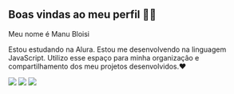## Boas vindas ao meu perfil 💙💙
Meu nome é Manu Bloisi

Estou estudando na Alura.
Estou me desenvolvendo na linguagem JavaScript.
Utilizo esse espaço para minha organização e compartilhamento dos meu projetos desenvolvidos.❤️


![](https://media.tenor.com/nisaHYy8yAYAAAAM/besito-catlove.gif)
![](https://media.tenor.com/EN4UfInos98AAAAM/stands-online.gif)
![](https://media.tenor.com/zc0dYyoTnE4AAAAM/cat-hands-up.gif)
<!--
**ManuBloisi/ManuBloisi** is a ✨ _special_ ✨ repository because its `README.md` (this file) appears on your GitHub profile.

Here are some ideas to get you started:

- 🔭 I’m currently working on ...
- 🌱 I’m currently learning ...
- 👯 I’m looking to collaborate on ...
- 🤔 I’m looking for help with ...
- 💬 Ask me about ...
- 📫 How to reach me: ...
- 😄 Pronouns: ...
- ⚡ Fun fact: ...
-->
